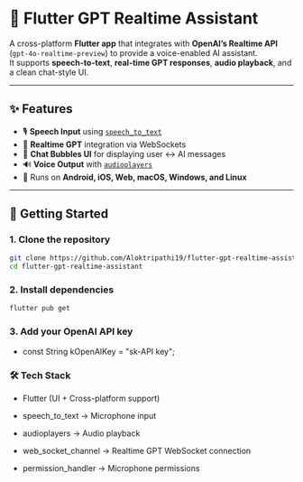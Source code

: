 # 🎤 Flutter GPT Realtime Assistant

A cross-platform **Flutter app** that integrates with **OpenAI’s Realtime API** (`gpt-4o-realtime-preview`) to provide a voice-enabled AI assistant.  
It supports **speech-to-text**, **real-time GPT responses**, **audio playback**, and a clean chat-style UI.

---

## ✨ Features

- 🎙️ **Speech Input** using [`speech_to_text`](https://pub.dev/packages/speech_to_text)  
- 🧠 **Realtime GPT** integration via WebSockets  
- 💬 **Chat Bubbles UI** for displaying user ↔ AI messages  
- 🔊 **Voice Output** with [`audioplayers`](https://pub.dev/packages/audioplayers)  
- 📱 Runs on **Android, iOS, Web, macOS, Windows, and Linux**

---

## 🚀 Getting Started

### 1. Clone the repository
```bash
git clone https://github.com/Aloktripathi19/flutter-gpt-realtime-assistant.git
cd flutter-gpt-realtime-assistant
```
### 2. Install dependencies
```bash
flutter pub get 
```

### 3. Add your OpenAI API key
 - const String kOpenAIKey = "sk-API key";

 ### 🛠️ Tech Stack

- Flutter (UI + Cross-platform support)

- speech_to_text → Microphone input

- audioplayers → Audio playback

- web_socket_channel → Realtime GPT WebSocket connection

- permission_handler → Microphone permissions